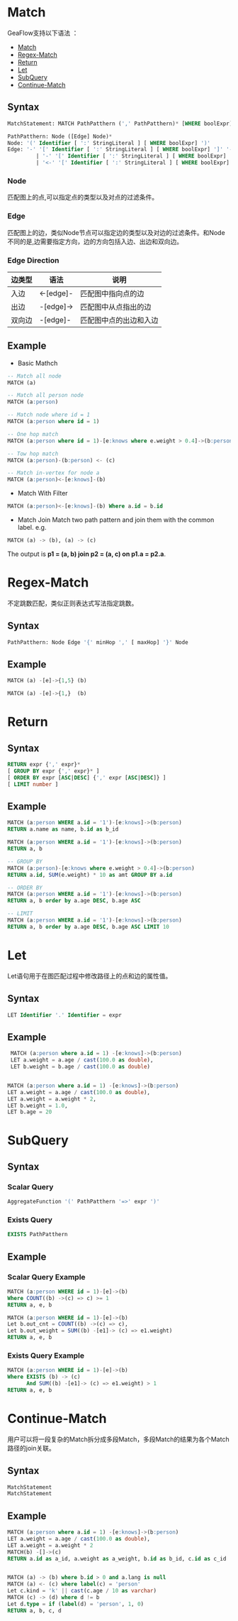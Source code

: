 # Match
GeaFlow支持以下语法 ：
* [Match](#Match)
* [Regex-Match](#Regex-Match)
* [Return](#Return)
* [Let](#Let)
* [SubQuery](#SubQuery)
* [Continue-Match](#Continue-Match)

## Syntax

```sql
MatchStatement: MATCH PathPatthern (',' PathPatthern)* [WHERE boolExpr]

PathPatthern: Node ([Edge] Node)*
Node: '(' Identifier [ ':' StringLiteral ] [ WHERE boolExpr] ')'
Edge: '-' '[' Identifier [ ':' StringLiteral ] [ WHERE boolExpr] ']' '-'
		 | '-' '[' Identifier [ ':' StringLiteral ] [ WHERE boolExpr] ']' '->'
		 | '<-' '[' Identifier [ ':' StringLiteral ] [ WHERE boolExpr] ']' '-'
```
### Node
匹配图上的点,可以指定点的类型以及对点的过滤条件。
### Edge
匹配图上的边，类似Node节点可以指定边的类型以及对边的过滤条件。和Node不同的是,边需要指定方向，边的方向包括入边、出边和双向边。
### Edge Direction

| 边类型 | 语法 | 说明 |
| -------- | -------- | -------- |
| 入边 |  <-[edge]- | 匹配图中指向点的边|
| 出边 | -[edge]-> | 匹配图中从点指出的边 |
| 双向边 | -[edge]- | 匹配图中点的出边和入边|

## Example

* Basic Mathch
```sql
-- Match all node 
MATCH (a)

-- Match all person node
MATCH (a:person)

-- Match node where id = 1
MATCH (a:person where id = 1)

-- One hop match
MATCH (a:person where id = 1)-[e:knows where e.weight > 0.4]->(b:person)

-- Tow hop match
MATCH (a:person)-(b:person) <- (c)

-- Match in-vertex for node a
MATCH (a:person)<-[e:knows]-(b)
```
* Match With Filter

```sql
MATCH (a:person)<-[e:knows]-(b) Where a.id = b.id

```
* Match Join
  Match two path pattern and join them with the common label.
  e.g.

```sql
MATCH (a) -> (b), (a) -> (c)
```
The output is **p1 = (a, b) join p2 = (a, c) on p1.a = p2.a**.

# Regex-Match
不定跳数匹配，类似正则表达式写法指定跳数。
## Syntax

```sql
PathPatthern: Node Edge '{' minHop ',' [ maxHop] '}' Node
```
## Example

```sql
MATCH (a) -[e]->{1,5} (b)

MATCH (a) -[e]->{1,}  (b)
```
# Return
## Syntax
```sql
RETURN expr {',' expr}* 
[ GROUP BY expr {',' expr}* ] 
[ ORDER BY expr [ASC|DESC] {',' expr [ASC|DESC]} ]
[ LIMIT number ]
```
## Example

```sql
MATCH (a:person WHERE a.id = '1')-[e:knows]->(b:person)
RETURN a.name as name, b.id as b_id

MATCH (a:person WHERE a.id = '1')-[e:knows]->(b:person)
RETURN a, b

-- GROUP BY
MATCH (a:person)-[e:knows where e.weight > 0.4]->(b:person)
RETURN a.id, SUM(e.weight) * 10 as amt GROUP BY a.id

-- ORDER BY
MATCH (a:person WHERE a.id = '1')-[e:knows]->(b:person)
RETURN a, b order by a.age DESC, b.age ASC

-- LIMIT
MATCH (a:person WHERE a.id = '1')-[e:knows]->(b:person)
RETURN a, b order by a.age DESC, b.age ASC LIMIT 10
```
# Let
Let语句用于在图匹配过程中修改路径上的点和边的属性值。
## Syntax

```sql
LET Identifier '.' Identifier = expr
```
## Example

```sql
 MATCH (a:person where a.id = 1) -[e:knows]->(b:person)
 LET a.weight = a.age / cast(100.0 as double),
 LET b.weight = b.age / cast(100.0 as double)


MATCH (a:person where a.id = 1) -[e:knows]->(b:person)
LET a.weight = a.age / cast(100.0 as double),
LET a.weight = a.weight * 2,
LET b.weight = 1.0,
LET b.age = 20

```
# SubQuery
## Syntax
### Scalar Query

```sql
AggregateFunction '(' PathPatthern '=>' expr ')'
```
### Exists Query

```sql
EXISTS PathPatthern
```
## Example
### Scalar Query Example

```sql
MATCH (a:person WHERE id = 1)-[e]->(b)
Where COUNT((b) ->(c) => c) >= 1
RETURN a, e, b

MATCH (a:person WHERE id = 1)-[e]->(b)
Let b.out_cnt = COUNT((b) ->(c) => c),
Let b.out_weight = SUM((b) -[e1]-> (c) => e1.weight)
RETURN a, e, b
```
### Exists Query Example

```sql
MATCH (a:person WHERE id = 1)-[e]->(b)
Where EXISTS (b) -> (c)
      And SUM((b) -[e1]-> (c) => e1.weight) > 1
RETURN a, e, b
```

# Continue-Match
用户可以将一段复杂的Match拆分成多段Match，多段Match的结果为各个Match路径的join关联。
## Syntax

```sql
MatchStatement
MatchStatement
```
## Example

```sql
MATCH (a:person where a.id = 1) -[e:knows]->(b:person)
LET a.weight = a.age / cast(100.0 as double),
LET a.weight = a.weight * 2
MATCH(b) -[]->(c)
RETURN a.id as a_id, a.weight as a_weight, b.id as b_id, c.id as c_id


MATCH (a) -> (b) where b.id > 0 and a.lang is null
MATCH (a) <- (c) where label(c) = 'person'
Let c.kind = 'k' || cast(c.age / 10 as varchar)
MATCH (c) -> (d) where d != b
Let d.type = if (label(d) = 'person', 1, 0)
RETURN a, b, c, d
```